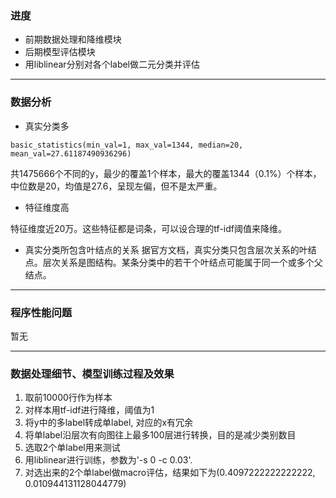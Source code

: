 ### 进度

- 前期数据处理和降维模块
- 后期模型评估模块
- 用liblinear分别对各个label做二元分类并评估

---

### 数据分析

- 真实分类多

```
basic_statistics(min_val=1, max_val=1344, median=20, mean_val=27.61187490936296)
```
共1475666个不同的y，最少的覆盖1个样本，最大的覆盖1344（0.1%）个样本，中位数是20，均值是27.6，呈现左偏，但不是太严重。

- 特征维度高

特征维度近20万。这些特征都是词条，可以设合理的tf-idf阈值来降维。

- 真实分类所包含叶结点的关系
据官方文档，真实分类只包含层次关系的叶结点。层次关系是图结构。某条分类中的若干个叶结点可能属于同一个或多个父结点。

---

### 程序性能问题
暂无

---

### 数据处理细节、模型训练过程及效果

1. 取前10000行作为样本
2. 对样本用tf-idf进行降维，阈值为1
3. 将y中的多label转成单label, 对应的x有冗余
4. 将单label沿层次有向图往上最多100层进行转换，目的是减少类别数目
5. 选取2个单label用来测试
6. 用liblinear进行训练，参数为'-s 0 -c 0.03'. 
7. 对选出来的2个单label做macro评估，结果如下为(0.4097222222222222, 0.010944131128044779)
